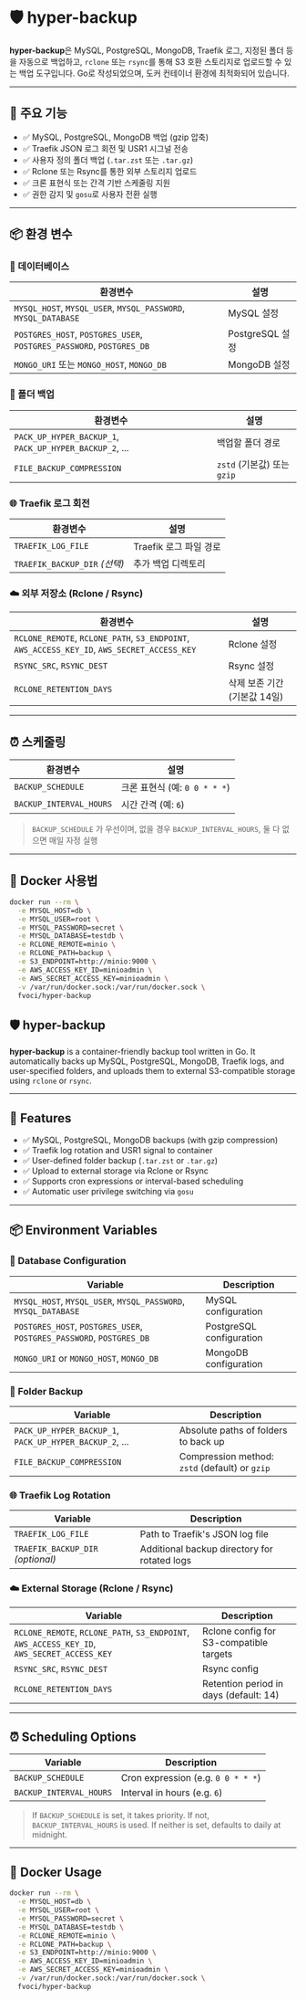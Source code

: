 # 🛡️ hyper-backup

**hyper-backup**은 MySQL, PostgreSQL, MongoDB, Traefik 로그, 지정된 폴더 등을 자동으로 백업하고, `rclone` 또는 `rsync`를 통해 S3 호환 스토리지로 업로드할 수 있는 백업 도구입니다. Go로 작성되었으며, 도커 컨테이너 환경에 최적화되어 있습니다.

---

## 🚀 주요 기능

- ✅ MySQL, PostgreSQL, MongoDB 백업 (gzip 압축)
- ✅ Traefik JSON 로그 회전 및 USR1 시그널 전송
- ✅ 사용자 정의 폴더 백업 (`.tar.zst` 또는 `.tar.gz`)
- ✅ Rclone 또는 Rsync를 통한 외부 스토리지 업로드
- ✅ 크론 표현식 또는 간격 기반 스케줄링 지원
- ✅ 권한 감지 및 `gosu`로 사용자 전환 실행

---

## 📦 환경 변수

### 🔧 데이터베이스
| 환경변수 | 설명 |
|----------|------|
| `MYSQL_HOST`, `MYSQL_USER`, `MYSQL_PASSWORD`, `MYSQL_DATABASE` | MySQL 설정 |
| `POSTGRES_HOST`, `POSTGRES_USER`, `POSTGRES_PASSWORD`, `POSTGRES_DB` | PostgreSQL 설정 |
| `MONGO_URI` 또는 `MONGO_HOST`, `MONGO_DB` | MongoDB 설정 |

### 📂 폴더 백업

| 환경변수 | 설명 |
|----------|------|
| `PACK_UP_HYPER_BACKUP_1`, `PACK_UP_HYPER_BACKUP_2`, ... | 백업할 폴더 경로 |
| `FILE_BACKUP_COMPRESSION` | `zstd` (기본값) 또는 `gzip` |

### 🌐 Traefik 로그 회전

| 환경변수 | 설명 |
|----------|------|
| `TRAEFIK_LOG_FILE` | Traefik 로그 파일 경로 |
| `TRAEFIK_BACKUP_DIR` _(선택)_ | 추가 백업 디렉토리 |

### ☁️ 외부 저장소 (Rclone / Rsync)

| 환경변수 | 설명 |
|----------|------|
| `RCLONE_REMOTE`, `RCLONE_PATH`, `S3_ENDPOINT`, `AWS_ACCESS_KEY_ID`, `AWS_SECRET_ACCESS_KEY` | Rclone 설정 |
| `RSYNC_SRC`, `RSYNC_DEST` | Rsync 설정 |
| `RCLONE_RETENTION_DAYS` | 삭제 보존 기간 (기본값 14일) |

---

## ⏰ 스케줄링

| 환경변수 | 설명 |
|----------|------|
| `BACKUP_SCHEDULE` | 크론 표현식 (예: `0 0 * * *`) |
| `BACKUP_INTERVAL_HOURS` | 시간 간격 (예: `6`) |
> `BACKUP_SCHEDULE` 가 우선이며, 없을 경우 `BACKUP_INTERVAL_HOURS`, 둘 다 없으면 매일 자정 실행

---

## 🐳 Docker 사용법

```bash
docker run --rm \
  -e MYSQL_HOST=db \
  -e MYSQL_USER=root \
  -e MYSQL_PASSWORD=secret \
  -e MYSQL_DATABASE=testdb \
  -e RCLONE_REMOTE=minio \
  -e RCLONE_PATH=backup \
  -e S3_ENDPOINT=http://minio:9000 \
  -e AWS_ACCESS_KEY_ID=minioadmin \
  -e AWS_SECRET_ACCESS_KEY=minioadmin \
  -v /var/run/docker.sock:/var/run/docker.sock \
  fvoci/hyper-backup

```

## 🛡️ hyper-backup

**hyper-backup** is a container-friendly backup tool written in Go. It automatically backs up MySQL, PostgreSQL, MongoDB, Traefik logs, and user-specified folders, and uploads them to external S3-compatible storage using `rclone` or `rsync`.

---

## 🚀 Features

* ✅ MySQL, PostgreSQL, MongoDB backups (with gzip compression)
* ✅ Traefik log rotation and USR1 signal to container
* ✅ User-defined folder backup (`.tar.zst` or `.tar.gz`)
* ✅ Upload to external storage via Rclone or Rsync
* ✅ Supports cron expressions or interval-based scheduling
* ✅ Automatic user privilege switching via `gosu`

---

## 📦 Environment Variables

### 🔧 Database Configuration

| Variable                                                             | Description              |
| -------------------------------------------------------------------- | ------------------------ |
| `MYSQL_HOST`, `MYSQL_USER`, `MYSQL_PASSWORD`, `MYSQL_DATABASE`       | MySQL configuration      |
| `POSTGRES_HOST`, `POSTGRES_USER`, `POSTGRES_PASSWORD`, `POSTGRES_DB` | PostgreSQL configuration |
| `MONGO_URI` or `MONGO_HOST`, `MONGO_DB`                              | MongoDB configuration    |

### 📂 Folder Backup

| Variable                                                | Description                                    |
| ------------------------------------------------------- | ---------------------------------------------- |
| `PACK_UP_HYPER_BACKUP_1`, `PACK_UP_HYPER_BACKUP_2`, ... | Absolute paths of folders to back up           |
| `FILE_BACKUP_COMPRESSION`                               | Compression method: `zstd` (default) or `gzip` |

### 🌐 Traefik Log Rotation

| Variable                          | Description                                  |
| --------------------------------- | -------------------------------------------- |
| `TRAEFIK_LOG_FILE`                | Path to Traefik's JSON log file              |
| `TRAEFIK_BACKUP_DIR` *(optional)* | Additional backup directory for rotated logs |

### ☁️ External Storage (Rclone / Rsync)

| Variable                                                                                    | Description                             |
| ------------------------------------------------------------------------------------------- | --------------------------------------- |
| `RCLONE_REMOTE`, `RCLONE_PATH`, `S3_ENDPOINT`, `AWS_ACCESS_KEY_ID`, `AWS_SECRET_ACCESS_KEY` | Rclone config for S3-compatible targets |
| `RSYNC_SRC`, `RSYNC_DEST`                                                                   | Rsync config                            |
| `RCLONE_RETENTION_DAYS`                                                                     | Retention period in days (default: 14)  |

---

## ⏰ Scheduling Options

| Variable                | Description                        |
| ----------------------- | ---------------------------------- |
| `BACKUP_SCHEDULE`       | Cron expression (e.g. `0 0 * * *`) |
| `BACKUP_INTERVAL_HOURS` | Interval in hours (e.g. `6`)       |

> If `BACKUP_SCHEDULE` is set, it takes priority.
> If not, `BACKUP_INTERVAL_HOURS` is used.
> If neither is set, defaults to daily at midnight.

---

## 🐳 Docker Usage

```bash
docker run --rm \
  -e MYSQL_HOST=db \
  -e MYSQL_USER=root \
  -e MYSQL_PASSWORD=secret \
  -e MYSQL_DATABASE=testdb \
  -e RCLONE_REMOTE=minio \
  -e RCLONE_PATH=backup \
  -e S3_ENDPOINT=http://minio:9000 \
  -e AWS_ACCESS_KEY_ID=minioadmin \
  -e AWS_SECRET_ACCESS_KEY=minioadmin \
  -v /var/run/docker.sock:/var/run/docker.sock \
  fvoci/hyper-backup
```
